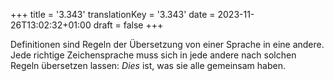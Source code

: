 +++
title = '3.343'
translationKey = '3.343'
date = 2023-11-26T13:02:32+01:00
draft = false
+++

Definitionen sind Regeln der Übersetzung von einer Sprache in eine andere. Jede richtige Zeichensprache muss sich in jede andere nach solchen Regeln übersetzen lassen: <em class="germph">Dies</em> ist, was sie alle gemeinsam haben.
